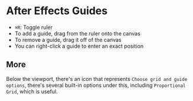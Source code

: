 # After Effects Guides

- `⌘R`: Toggle ruler
- To add a guide, drag from the ruler onto the canvas
- To remove a guide, drag it off of the canvas
- You can right-click a guide to enter an exact position

## More

Below the viewport, there's an icon that represents `Choose grid and guide options`, there's several built-in options under this, including `Proportional Grid`, which is useful.
